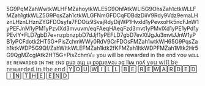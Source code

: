 5G9PqMZahWwtkWLHFMZahoytkWLE5G9OhfAtkWLI5G9OhsZah1ctkWLLFMZah1gtkWLZ5G9PqsZah1ctkWLGFNmGFDCqFDBdzDiiV9Rdy9Vdz9emaLHznLHznLHznZYGFDOsyfa7FDOiz9SvajRdyDijWP1Hvxld1yPevxoHk5ncFJnW1yPEFJnM1yPM1yPzvlXd3mvuvm/eqFAeqHAeqFzd3mvt1yPMvlXd1yPE1yPd1yPEvlY+FLD7gbD7e+nzpbnzpbD7dJjf1yPEFLD7gbD7evXfJgJu3mvtJJnW1yPB1yPCFdotk2HT5G+PisZchmWWy0RdV9CrFDOsFMZah1wtkWH65G9PqsZah1ktkWDP5G9Qf/ZahWItkWLEFMZah1ktk2fKFMZah1ItkWDPFMZah1Mtk2Hr5G9QgMZcglAtk2HT5G+PisZchmV=
you will be rewarded in the end
ʏᴏᴜ ᴡɪʟʟ ʙᴇ ʀᴇᴡᴀʀᴅᴇᴅ ɪɴ ᴛʜᴇ ᴇɴᴅ
puǝ ǝɥʇ uı pǝpɹɐʍǝɹ ǝq llıʍ noʎ
𝕪𝕠𝕦 𝕨𝕚𝕝𝕝 𝕓𝕖 𝕣𝕖𝕨𝕒𝕣𝕕𝕖𝕕 𝕚𝕟 𝕥𝕙𝕖 𝕖𝕟𝕕
🅈🄾🅄 🅆🄸🄻🄻 🄱🄴 🅁🄴🅆🄰🅁🄳🄴🄳 🄸🄽 🅃🄷🄴 🄴🄽🄳 